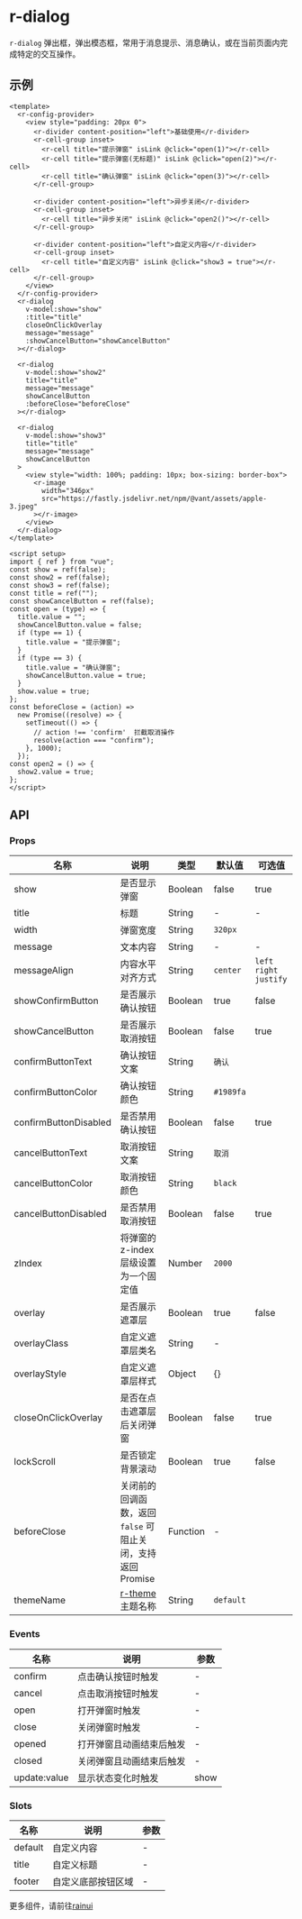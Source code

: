 # r-dialog

`r-dialog` 弹出框，弹出模态框，常用于消息提示、消息确认，或在当前页面内完成特定的交互操作。

## 示例

```vue
<template>
  <r-config-provider>
    <view style="padding: 20px 0">
      <r-divider content-position="left">基础使用</r-divider>
      <r-cell-group inset>
        <r-cell title="提示弹窗" isLink @click="open(1)"></r-cell>
        <r-cell title="提示弹窗(无标题)" isLink @click="open(2)"></r-cell>
        <r-cell title="确认弹窗" isLink @click="open(3)"></r-cell>
      </r-cell-group>

      <r-divider content-position="left">异步关闭</r-divider>
      <r-cell-group inset>
        <r-cell title="异步关闭" isLink @click="open2()"></r-cell>
      </r-cell-group>

      <r-divider content-position="left">自定义内容</r-divider>
      <r-cell-group inset>
        <r-cell title="自定义内容" isLink @click="show3 = true"></r-cell>
      </r-cell-group>
    </view>
  </r-config-provider>
  <r-dialog
    v-model:show="show"
    :title="title"
    closeOnClickOverlay
    message="message"
    :showCancelButton="showCancelButton"
  ></r-dialog>

  <r-dialog
    v-model:show="show2"
    title="title"
    message="message"
    showCancelButton
    :beforeClose="beforeClose"
  ></r-dialog>

  <r-dialog
    v-model:show="show3"
    title="title"
    message="message"
    showCancelButton
  >
    <view style="width: 100%; padding: 10px; box-sizing: border-box">
      <r-image
        width="346px"
        src="https://fastly.jsdelivr.net/npm/@vant/assets/apple-3.jpeg"
      ></r-image>
    </view>
  </r-dialog>
</template>

<script setup>
import { ref } from "vue";
const show = ref(false);
const show2 = ref(false);
const show3 = ref(false);
const title = ref("");
const showCancelButton = ref(false);
const open = (type) => {
  title.value = "";
  showCancelButton.value = false;
  if (type == 1) {
    title.value = "提示弹窗";
  }
  if (type == 3) {
    title.value = "确认弹窗";
    showCancelButton.value = true;
  }
  show.value = true;
};
const beforeClose = (action) =>
  new Promise((resolve) => {
    setTimeout(() => {
      // action !== 'confirm'  拦截取消操作
      resolve(action === "confirm");
    }, 1000);
  });
const open2 = () => {
  show2.value = true;
};
</script>
```

## API

### Props

| 名称                  | 说明                                                         | 类型     | 默认值    | 可选值                   |
| --------------------- | ------------------------------------------------------------ | -------- | --------- | ------------------------ |
| show                  | 是否显示弹窗                                                 | Boolean  | false     | true                     |
| title                 | 标题                                                         | String   | -         | -                        |
| width                 | 弹窗宽度                                                     | String   | `320px`   |                          |
| message               | 文本内容                                                     | String   | -         | -                        |
| messageAlign          | 内容水平对齐方式                                             | String   | `center`  | `left` `right` `justify` |
| showConfirmButton     | 是否展示确认按钮                                             | Boolean  | true      | false                    |
| showCancelButton      | 是否展示取消按钮                                             | Boolean  | false     | true                     |
| confirmButtonText     | 确认按钮文案                                                 | String   | `确认`    |                          |
| confirmButtonColor    | 确认按钮颜色                                                 | String   | `#1989fa` |                          |
| confirmButtonDisabled | 是否禁用确认按钮                                             | Boolean  | false     | true                     |
| cancelButtonText      | 取消按钮文案                                                 | String   | `取消`    |                          |
| cancelButtonColor     | 取消按钮颜色                                                 | String   | `black`   |                          |
| cancelButtonDisabled  | 是否禁用取消按钮                                             | Boolean  | false     | true                     |
| zIndex                | 将弹窗的 z-index 层级设置为一个固定值                        | Number   | `2000`    |                          |
| overlay               | 是否展示遮罩层                                               | Boolean  | true      | false                    |
| overlayClass          | 自定义遮罩层类名                                             | String   | -         |                          |
| overlayStyle          | 自定义遮罩层样式                                             | Object   | {}        |                          |
| closeOnClickOverlay   | 是否在点击遮罩层后关闭弹窗                                   | Boolean  | false     | true                     |
| lockScroll            | 是否锁定背景滚动                                             | Boolean  | true      | false                    |
| beforeClose           | 关闭前的回调函数，返回 `false` 可阻止关闭，支持返回 Promise  | Function | -         |                          |
| themeName             | [r-theme](https://ext.dcloud.net.cn/plugin?id=18661)主题名称 | String   | `default` |                          |

### Events

| 名称         | 说明                     | 参数 |
| ------------ | ------------------------ | ---- |
| confirm      | 点击确认按钮时触发       | -    |
| cancel       | 点击取消按钮时触发       | -    |
| open         | 打开弹窗时触发           | -    |
| close        | 关闭弹窗时触发           | -    |
| opened       | 打开弹窗且动画结束后触发 | -    |
| closed       | 关闭弹窗且动画结束后触发 | -    |
| update:value | 显示状态变化时触发       | show |

### Slots

| 名称    | 说明               | 参数 |
| ------- | ------------------ | ---- |
| default | 自定义内容         | -    |
| title   | 自定义标题         | -    |
| footer  | 自定义底部按钮区域 | -    |


更多组件，请前往[rainui](https://ext.dcloud.net.cn/plugin?id=19701)
